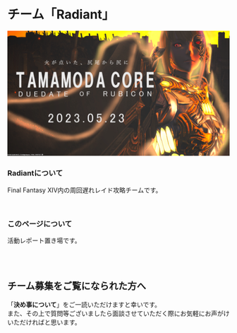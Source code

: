 # チーム「Radiant」

<img src="./img/sam01.png" alt="TAMAMODACORE">
<br>

### Radiantについて
Final Fantasy XIV内の周回遅れレイド攻略チームです。

<br>

### このページについて
活動レポート置き場です。

<br>
<br>

## チーム募集をご覧になられた方へ
「**決め事について**」をご一読いただけますと幸いです。<br>
また、その上で質問等ございましたら面談させていただく際にお気軽にお声がけいただければと思います。